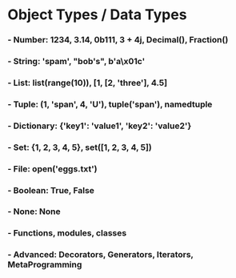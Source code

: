 # **Object Types / Data Types**

### - **Number:** 1234, 3.14, 0b111, 3 + 4j, Decimal(), Fraction()
### - **String:** 'spam', "bob's", b'a\x01c'
### - **List:** list(range(10)), [1, [2, 'three'], 4.5]
### - **Tuple:** (1, 'span', 4, 'U'), tuple('span'), namedtuple
### - **Dictionary:** {'key1': 'value1', 'key2': 'value2'}
### - **Set:** {1, 2, 3, 4, 5}, set([1, 2, 3, 4, 5])
### - **File:** open('eggs.txt')
### - **Boolean:** True, False
### - **None:** None
### - **Functions, modules, classes**
### - **Advanced:** Decorators, Generators, Iterators, MetaProgramming

